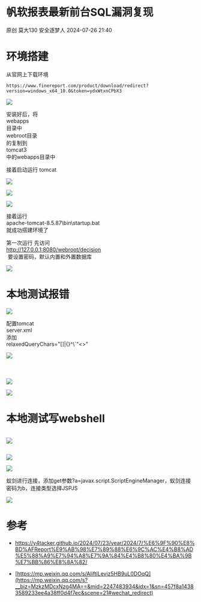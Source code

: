 #  帆软报表最新前台SQL漏洞复现   
原创 莫大130  安全逐梦人   2024-07-26 21:40  
  
# 环境搭建  
  
从官网上下载环境  
```
https://www.finereport.com/product/download/redirect?version=windows_x64_10.0&token=ydxWtxnCPbX3
```  
  
  
![](https://mmbiz.qpic.cn/sz_mmbiz_png/vOGOib9z4Wz4gicqldZ1qNoV8SOkdf6PAjs5jLzYyvhQdXE8sXwyK8aHw60ib4TYYLUd70XFHTUMQ99bFZr7h0Uhg/640?wx_fmt=png&from=appmsg "")  
  
  
安装好后，将  
webapps  
目录中   
webroot目录  
 的复制到   
tomcat3  
 中的webapps目录中  
  
接着启动运行 tomcat  
  
  
  
![](https://mmbiz.qpic.cn/sz_mmbiz_png/vOGOib9z4Wz4gicqldZ1qNoV8SOkdf6PAjzaG4iavaaf9p2GWyvksKpKCeb6CGTicH24zC6ASN184iaTSZwpMSgYicuQ/640?wx_fmt=png&from=appmsg "")  
  
![](https://mmbiz.qpic.cn/sz_mmbiz_png/vOGOib9z4Wz4gicqldZ1qNoV8SOkdf6PAjTRN5nUXTQUKCc0HP3ibNiaeZ9Sib2ywR97CYGVBX4toJA1Ggy5lOrEVoQ/640?wx_fmt=png&from=appmsg "")  
  
![](https://mmbiz.qpic.cn/sz_mmbiz_png/vOGOib9z4Wz4gicqldZ1qNoV8SOkdf6PAjQ81GUqnU4C4tYlycpCm8GzYlFDvbbk4CdPIIuHGwLbj1r7Mzcs59Kg/640?wx_fmt=png&from=appmsg "")  
  
接着运行   
apache-tomcat-8.5.87\bin\startup.bat  
 就成功搭建环境了  
  
第一次运行 先访问   
http://127.0.0.1:8080/webroot/decision  
  要设置密码，默认内置和外置数据库  
  
![](https://mmbiz.qpic.cn/sz_mmbiz_png/vOGOib9z4Wz4gicqldZ1qNoV8SOkdf6PAjOpvjNTLs7qG0mmdeVHz2uHTfYThs7XibCKDicBbVTsiaYAVrpKSuWA21g/640?wx_fmt=png&from=appmsg "")  
# 本地测试报错  
  
![](https://mmbiz.qpic.cn/sz_mmbiz_png/vOGOib9z4Wz4gicqldZ1qNoV8SOkdf6PAjVcXiap3Fy94UDnwspcqiabj1Bzvgvw8jBSEGfRJAyvKRhyQ8o3GOF9Ow/640?wx_fmt=png&from=appmsg "")  
  
配置tomcat   
server.xml  
 添加   
relaxedQueryChars="[]|{}^&#x5c;&#x60;&quot;&lt;&gt;"  
  
![](https://mmbiz.qpic.cn/sz_mmbiz_png/vOGOib9z4Wz4gicqldZ1qNoV8SOkdf6PAjbS7BNUXogfrvaIWoc4lSRicNfvS4KDduLC7TBFicczFCedHUfjRgqicgA/640?wx_fmt=png&from=appmsg "")  
#   
```
```  
  
![](https://mmbiz.qpic.cn/sz_mmbiz_png/vOGOib9z4Wz4gicqldZ1qNoV8SOkdf6PAjVvHDQ9ib3PuBQG22bv3RUaCeUmCqY0Z2WThGYNLckKekJMa2CKKgCCw/640?wx_fmt=png&from=appmsg "")  
  
  
![](https://mmbiz.qpic.cn/sz_mmbiz_png/vOGOib9z4Wz4gicqldZ1qNoV8SOkdf6PAj9PGyDFC1rTaG6X2xUUfy5N4RbjCZFju6C1NicQmNuomnHuOjB48ITYQ/640?wx_fmt=png&from=appmsg "")  
# 本地测试写webshell  
```
```  
  
![](https://mmbiz.qpic.cn/sz_mmbiz_png/vOGOib9z4Wz4gicqldZ1qNoV8SOkdf6PAjSiaSicz0NMOBYfDP6wcukep3jIMFdbXM32kUvODrDTGS0HoCFGhOQQQw/640?wx_fmt=png&from=appmsg "")  
```
```  
  
![](https://mmbiz.qpic.cn/sz_mmbiz_png/vOGOib9z4Wz4gicqldZ1qNoV8SOkdf6PAj5ggLEppCy4NzfRGOJmfKPCTAwvnUicuKGRFB3NlqYe5RUpsMicWLxv0Q/640?wx_fmt=png&from=appmsg "")  
  
![](https://mmbiz.qpic.cn/sz_mmbiz_png/vOGOib9z4Wz4gicqldZ1qNoV8SOkdf6PAj6ayS9qMJzqk6Do8dU4Jictd6evgBX6Tedea3dOT9N0SS43ovLlMzYibA/640?wx_fmt=png&from=appmsg "")  
  
蚁剑进行连接，添加get参数?a=javax.script.ScriptEngineManager，蚁剑连接密码为b，连接类型选择JSPJS  
  
![](https://mmbiz.qpic.cn/sz_mmbiz_png/vOGOib9z4Wz4gicqldZ1qNoV8SOkdf6PAjbLf6o88taaYZBpDnS1YcHGevJvJYibI7Yl4QlIP47tVM3PAT78WXiceg/640?wx_fmt=png&from=appmsg "")  
  
# 参考  
- https://y4tacker.github.io/2024/07/23/year/2024/7/%E6%9F%90%E8%BD%AFReport%E9%AB%98%E7%89%88%E6%9C%AC%E4%B8%AD%E5%88%A9%E7%94%A8%E7%9A%84%E4%B8%80%E4%BA%9B%E7%BB%86%E8%8A%82/  
  
- [https://mp.weixin.qq.com/s/AliftiLevjz5HB9uL0DOqQ](https://mp.weixin.qq.com/s?__biz=MzkzMDcxNzg4MA==&mid=2247483934&idx=1&sn=457f8a14383589233ee4a38ff0d4f7ec&scene=21#wechat_redirect)  
  
  

